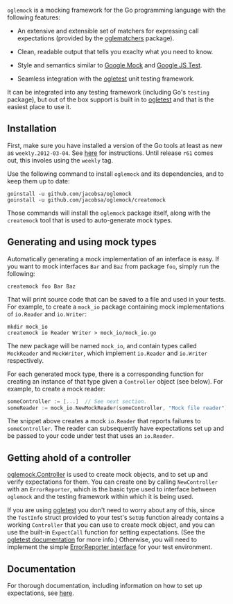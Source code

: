 `oglemock` is a mocking framework for the Go programming language with the
following features:

 *  An extensive and extensible set of matchers for expressing call
    expectations (provided by the [oglematchers][] package).

 *  Clean, readable output that tells you exaclty what you need to know.

 *  Style and semantics similar to [Google Mock][googlemock] and
    [Google JS Test][google-js-test].

 *  Seamless integration with the [ogletest][] unit testing framework.

It can be integrated into any testing framework (including Go's `testing`
package), but out of the box support is built in to [ogletest][] and that is the
easiest place to use it.


Installation
------------

First, make sure you have installed a version of the Go tools at least as new as
`weekly.2012-03-04`. See [here][golang-install] for instructions. Until release
`r61` comes out, this involes using the `weekly` tag.

Use the following command to install `oglemock` and its dependencies, and to
keep them up to date:

    goinstall -u github.com/jacobsa/oglemock
    goinstall -u github.com/jacobsa/oglemock/createmock

Those commands will install the `oglemock` package itself, along with the
`createmock` tool that is used to auto-generate mock types.


Generating and using mock types
-------------------------------

Automatically generating a mock implementation of an interface is easy. If you
want to mock interfaces `Bar` and `Baz` from package `foo`, simply run the
following:

    createmock foo Bar Baz

That will print source code that can be saved to a file and used in your tests.
For example, to create a `mock_io` package containing mock implementations of
`io.Reader` and `io.Writer`:

    mkdir mock_io
    createmock io Reader Writer > mock_io/mock_io.go

The new package will be named `mock_io`, and contain types called `MockReader`
and `MockWriter`, which implement `io.Reader` and `io.Writer` respectively.

For each generated mock type, there is a corresponding function for creating an
instance of that type given a `Controller` object (see below). For example, to
create a mock reader:

```go
someController := [...]  // See next section.
someReader := mock_io.NewMockReader(someController, "Mock file reader")
```

The snippet above creates a mock `io.Reader` that reports failures to
`someController`. The reader can subsequently have expectations set up and be
passed to your code under test that uses an `io.Reader`.


Getting ahold of a controller
-----------------------------

[oglemock.Controller][controller-ref] is used to create mock objects, and to set
up and verify expectations for them. You can create one by calling
`NewController` with an `ErrorReporter`, which is the basic type used to
interface between `oglemock` and the testing framework within which it is being
used.

If you are using [ogletest][] you don't need to worry about any of this, since
the `TestInfo` struct provided to your test's `SetUp` function already contains
a working `Controller` that you can use to create mock object, and you can use
the built-in `ExpectCall` function for setting expectations. (See the
[ogletest documentation][ogletest-docs] for more info.) Otherwise, you will need
to implement the simple [ErrorReporter interface][reporter-ref] for your test
environment.


Documentation
-------------

For thorough documentation, including information on how to set up expectations,
see [here][oglemock-docs].


[controller-ref]: http://gopkgdoc.appspot.com/pkg/github.com/jacobsa/oglemock#Controller
[reporter-ref]: http://gopkgdoc.appspot.com/pkg/github.com/jacobsa/oglemock#ErrorReporter
[golang-install]: http://golang.org/doc/install.html#releases
[google-js-test]: http://code.google.com/p/google-js-test/
[googlemock]: http://code.google.com/p/googlemock/
[oglematchers]: https://github.com/jacobsa/oglematchers
[oglemock-docs]: http://gopkgdoc.appspot.com/pkg/github.com/jacobsa/oglemock
[ogletest]: https://github.com/jacobsa/oglematchers
[ogletest-docs]: http://gopkgdoc.appspot.com/pkg/github.com/jacobsa/ogletest
